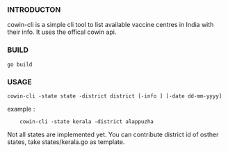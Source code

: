### INTRODUCTON
cowin-cli is a simple cli tool to list available vaccine centres in India with their info. It uses the offical cowin api.

### BUILD

    go build

### USAGE

    cowin-cli -state state -district district [-info ] [-date dd-mm-yyyy]

example :
        
        cowin-cli -state kerala -district alappuzha 

Not all states are implemented yet.
You can contribute district id of osther states, take states/kerala.go as template.


